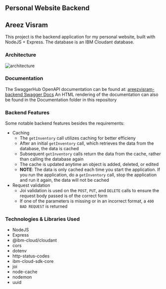 ## Personal Website Backend
## Areez Visram

This project is the backend application for my personal website, built with NodeJS + Express. The database is an IBM Cloudant database.

### Architecture
![architecture](https://github.com/areezvisram/areezvisram.com-server/tree/master/Architecture%20Diagrams)

### Documentation
The SwaggerHub OpenAPI documentation can be found at: [areezvisram-backend Swagger Docs](https://app.swaggerhub.com/apis/areezvisram/areezvisram-backend/1.0.0#/)
An HTML rendering of the documentation can also be found in the Documentation folder in this repository

### Backend Features
Some notable backend features besides the requirements:
* Caching
    * The `getInventory` call utilizes caching for better efficieny
    * After an initial `getInventory` call, which retrieves the data from the database, the data is cached
    * Subsequent `getInventory` calls return the data from the cache, rather than calling the database again
    * The cache is updated anytime an object is added, deleted, or edited
    * **NOTE**: The data is only cached each time you start the application. If you run the application, do a `getInventory` call, stop the application and run it again, the data will not be cached
* Request validation
    * Joi validation is used on the `POST`, `PUT`, and `DELETE` calls to ensure the request body passed is of the correct form
    * If one of the parameters is missing or in an incorrect format, a `400 BAD REQUEST` is returned

### Technologies & Libraries Used
* NodeJS
* Express
* @ibm-cloud/cloudant
* cors
* dotenv
* http-status-codes
* ibm-cloud-sdk-core
* joi
* node-cache
* nodemon
* uuid